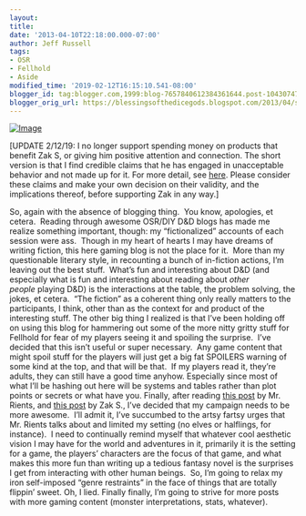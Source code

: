 ```yaml
---
layout:  
title:
date: '2013-04-10T22:18:00.000-07:00'
author: Jeff Russell
tags:
- OSR
- Fellhold
- Aside
modified_time: '2019-02-12T16:15:10.541-08:00'
blogger_id: tag:blogger.com,1999:blog-7657840612384361644.post-1043074720117261938
blogger_orig_url: https://blessingsofthedicegods.blogspot.com/2013/04/so-again-with-absence-of-blogging-thing.html
---
```


 [![Image](https://dicegods.files.wordpress.com/2013/04/frazetta_15_crop.jpg?w=650)](http://dicegods.files.wordpress.com/2013/04/frazetta_15_crop.jpg)  
  
[UPDATE 2/12/19: I no longer support spending money on products that benefit Zak S, or giving him positive attention and connection. The short version is that I find credible claims that he has engaged in unacceptable behavior and not made up for it. For more detail, see [here](%7B%7B%20site.baseurl%20%7D%7D%7B%%20post_url%202019-02-12-removing-support-from-zak-smith%20%%7D). Please consider these claims and make your own decision on their validity, and the implications thereof, before supporting Zak in any way.]  
  
So, again with the absence of blogging thing.  You know, apologies, et cetera.  Reading through awesome OSR/DIY D&D blogs has made me realize something important, though: my “fictionalized” accounts of each session were ass.  Though in my heart of hearts I may have dreams of writing fiction, this here gaming blog is not the place for it.  More than my questionable literary style, in recounting a bunch of in-fiction actions, I’m leaving out the best stuff.  What’s fun and interesting about D&D (and especially what is fun and interesting about reading about *other people* playing D&D) is the interactions at the table, the problem solving, the jokes, et cetera.  “The fiction” as a coherent thing only really matters to the participants, I think, other than as the context for and product of the interesting stuff.   The other big thing I realized is that I’ve been holding off on using this blog for hammering out some of the more nitty gritty stuff for Fellhold for fear of my players seeing it and spoiling the surprise.  I’ve decided that this isn’t useful or super necessary.  Any game content that might spoil stuff for the players will just get a big fat SPOILERS warning of some kind at the top, and that will be that.  If my players read it, they’re adults, they can still have a good time anyhow. Especially since most of what I’ll be hashing out here will be systems and tables rather than plot points or secrets or what have you.   Finally, after reading [this post](http://jrients.blogspot.com/2006/09/how-to-awesome-up-your-players.html) by Mr. Rients, and [this post](http://dndwithpornstars.blogspot.com/2011/03/how-i-want-to-hear-about-your-setting.html) by Zak S., I’ve decided that my campaign needs to be more awesome.  I’ll admit it, I’ve succumbed to the artsy fartsy urges that Mr. Rients talks about and limited my setting (no elves or halflings, for instance).  I need to continually remind myself that whatever cool aesthetic vision I may have for the world and adventures in it, primarily it is the setting for a game, the players’ characters are the focus of that game, and what makes this more fun than writing up a tedious fantasy novel is the surprises I get from interacting with other human beings.  So, I’m going to relax my iron self-imposed “genre restraints” in the face of things that are totally flippin’ sweet.   Oh, I lied. Finally finally, I’m going to strive for more posts with more gaming content (monster interpretations, stats, whatever). 
